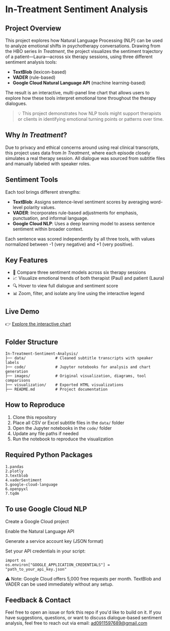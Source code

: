 # In-Treatment Sentiment Analysis

## Project Overview

This project explores how Natural Language Processing (NLP) can be used to analyze emotional shifts in psychotherapy conversations. Drawing from the HBO series *In Treatment*, the project visualizes the sentiment trajectory of a patient—Laura—across six therapy sessions, using three different sentiment analysis tools:

- **TextBlob** (lexicon-based)
- **VADER** (rule-based)
- **Google Cloud Natural Language API** (machine learning-based)

The result is an interactive, multi-panel line chart that allows users to explore how these tools interpret emotional tone throughout the therapy dialogues.

> 💡 This project demonstrates how NLP tools might support therapists or clients in identifying emotional turning points or patterns over time.

## Why *In Treatment*?

Due to privacy and ethical concerns around using real clinical transcripts, this project uses data from *In Treatment*, where each episode closely simulates a real therapy session. All dialogue was sourced from subtitle files and manually labeled with speaker roles.

## Sentiment Tools

Each tool brings different strengths:

- **TextBlob**: Assigns sentence-level sentiment scores by averaging word-level polarity values.
- **VADER**: Incorporates rule-based adjustments for emphasis, punctuation, and informal language.
- **Google Cloud NLP**: Uses a deep learning model to assess sentence sentiment within broader context.

Each sentence was scored independently by all three tools, with values normalized between -1 (very negative) and +1 (very positive).

## Key Features

- 🧠 Compare three sentiment models across six therapy sessions  
- 📈 Visualize emotional trends of both therapist (Paul) and patient (Laura)  
- 🔍 Hover to view full dialogue and sentiment score  
- 📊 Zoom, filter, and isolate any line using the interactive legend  

## Live Demo

👉 [Explore the interactive chart](https://wu-yu-hsien.github.io/In-Treatment-Sentiment-Analysis/textblob_vader_google_with_tips.html)

## Folder Structure

```
In-Treatment-Sentiment-Analysis/
├── data/             # Cleaned subtitle transcripts with speaker labels
├── code/             # Jupyter notebooks for analysis and chart generation
├── images/           # Original visualization, diagrams, tool comparisons
├── visualization/    # Exported HTML visualizations
├── README.md         # Project documentation
```


## How to Reproduce

1. Clone this repository  
2. Place all CSV or Excel subtitle files in the `data/` folder  
3. Open the Jupyter notebooks in the `code/` folder  
4. Update any file paths if needed  
5. Run the notebook to reproduce the visualization  

## Required Python Packages
```
1.pandas
2.plotly
3.textblob
4.vaderSentiment
5.google-cloud-language
6.openpyxl
7.tqdm
```

## To use Google Cloud NLP
Create a Google Cloud project

Enable the Natural Language API

Generate a service account key (JSON format)

Set your API credentials in your script:
```
import os
os.environ["GOOGLE_APPLICATION_CREDENTIALS"] = "path_to_your_api_key.json"
```
⚠️ Note: Google Cloud offers 5,000 free requests per month.
TextBlob and VADER can be used immediately without any setup.

## Feedback & Contact
Feel free to open an issue or fork this repo if you'd like to build on it.
If you have suggestions, questions, or want to discuss dialogue-based sentiment analysis, feel free to reach out via email: ad0911597689@gmail.com 
